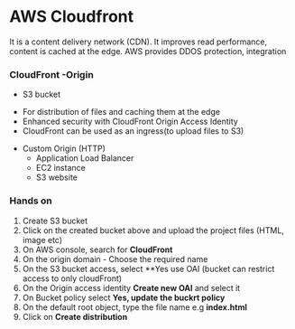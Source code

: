 # AWS Cloudfront

It is a content delivery network (CDN). It improves read performance, content is cached at the edge. AWS provides DDOS protection, integration

### CloudFront -Origin
- S3 bucket
 * For distribution of files and caching them at the edge
 * Enhanced security with CloudFront Origin Access Identity
 * CloudFront can be used as an ingress(to upload files to S3)
- Custom Origin (HTTP)
  * Application Load Balancer
  * EC2 instance
  * S3 website
### Hands on 

1. Create S3 bucket
2. Click on the created bucket above and upload the project files (HTML, image etc)
3. On AWS console, search for **CloudFront**
4. On the origin domain - Choose the required name
5. On the S3 bucket access, select **Yes use OAI (bucket can restrict access to only cloudFront)
6. On the Origin access identity **Create new OAI** and select it
7. On Bucket policy select **Yes, update the buckrt policy**
8. On the default root object, type the file name e.g **index.html**
9. Click on **Create distribution**

